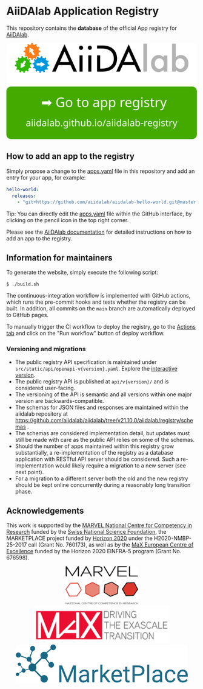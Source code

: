 # AiiDAlab Application Registry

This repository contains the **database** of the official App registry for [AiiDAlab](https://www.materialscloud.org/aiidalab).

<p align="center">
 <a href="http://aiidalab.github.io/aiidalab-registry" rel="Go to AiiDAlab app registry">
  <img src="https://github.com/aiidalab/aiidalab/raw/v21.10.0/aiidalab/registry/static/static/gotobutton.svg">
 </a>
</p>

## How to add an app to the registry

Simply propose a change to the [apps.yaml](https://github.com/aiidalab/aiidalab-registry/blob/master/apps.yaml) file in this repository and add an entry for your app, for example:

```yaml
hello-world:
  releases:
    - "git+https://github.com/aiidalab/aiidalab-hello-world.git@master:"
```
Tip: You can directly edit the [apps.yaml](https://github.com/aiidalab/aiidalab-registry/blob/master/apps.yaml) file within the GitHub interface, by clicking on the pencil icon in the top right corner.

Please see the [AiiDAlab documentation](https://aiidalab.readthedocs.io/en/latest/app_development/publish.html) for detailed instructions on how to add an app to the registry.

## Information for maintainers

To generate the website, simply execute the following script:

```console
$ ./build.sh
```

The continuous-integration workflow is implemented with GitHub actions, which runs the pre-commit hooks and tests whether the registry can be built.
In addition, all commits on the `main` branch are automatically deployed to GitHub pages.

To manually trigger the CI workflow to deploy the registry, go to the [Actions tab](https://github.com/aiidalab/aiidalab-registry/actions) and click on the "Run workflow" button of deploy workflow.

### Versioning and migrations

* The public registry API specification is maintained under `src/static/api/openapi-v{version}.yaml`.
  Explore the [interactive version](https://petstore.swagger.io/?url=https://aiidalab.github.io/aiidalab-registry/api/openapi-v1.yaml).
* The public registry API is published at `api/v{version}/` and is considered user-facing.
* The versioning of the API is semantic and all versions within one major version are backwards-compatible.
* The schemas for JSON files and responses are maintained within the aiidalab repository at https://github.com/aiidalab/aiidalab/tree/v21.10.0/aiidalab/registry/schemas .
* The schemas are considered implementation detail, but updates must still be made with care as the public API relies on some of the schemas.
* Should the number of apps maintained within this registry grow substantially, a re-implementation of the registry as a database application with RESTful API server should be considered. Such a re-implementation would likely require a migration to a new server (see next point).
* For a migration to a different server both the old and the new registry should be kept online concurrently during a reasonably long transition phase.

## Acknowledgements

This work is supported by the [MARVEL National Centre for Competency in Research](<http://nccr-marvel.ch>) funded by the [Swiss National Science Foundation](<http://www.snf.ch/en>),
the MARKETPLACE project funded by [Horizon 2020](https://ec.europa.eu/programmes/horizon2020/) under the H2020-NMBP-25-2017 call (Grant No. 760173),
as well as by
the [MaX European Centre of Excellence](<http://www.max-centre.eu/>) funded by the Horizon 2020 EINFRA-5 program (Grant No. 676598).

<div style="text-align:center">
 <img src="src/static/static/img/MARVEL.png" alt="MARVEL" height="100px">
 <img src="src/static/static/img/MaX.png" alt="MaX" height="100px">
 <img src="src/static/static/img/MarketPlace.png" alt="MarketPlace" height="100px">
</div>
